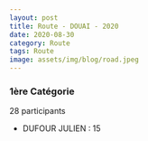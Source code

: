 ```yaml
---
layout: post
title: Route - DOUAI - 2020
date: 2020-08-30
category: Route
tags: Route
image: assets/img/blog/road.jpeg
---
```


### 1ère Catégorie
28 participants
- DUFOUR JULIEN : 15
